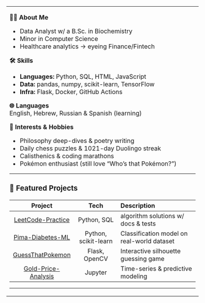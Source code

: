<table width="100%">
  <tr>
    <td width="30%" valign="top">

**👨‍🔬 About Me**  
- Data Analyst w/ a B.Sc. in Biochemistry  
- Minor in Computer Science  
- Healthcare analytics → eyeing Finance/Fintech  

**🛠️ Skills**  
- **Languages:** Python, SQL, HTML, JavaScript  
- **Data:** pandas, numpy, scikit-learn, TensorFlow  
- **Infra:** Flask, Docker, GitHub Actions  

**🌐 Languages**  
English, Hebrew, Russian & Spanish (learning)  


**🎯 Interests & Hobbies**  
- Philosophy deep-dives & poetry writing  
- Daily chess puzzles & 1021-day Duolingo streak  
- Calisthenics & coding marathons  
- Pokémon enthusiast (still love “Who’s that Pokémon?”)

---

### 📂 Featured Projects

| Project | Tech | Description |
|:-------:|:----:|:-----------|
| [LeetCode-Practice](https://github.com/YosefMend/leetcode-practice) | Python, SQL | algorithm solutions w/ docs & tests |
| [Pima-Diabetes-ML](https://github.com/YosefMend/Pima-Diabetes-ML) | Python, scikit-learn | Classification model on real-world dataset |
| [GuessThatPokemon](https://github.com/YosefMend/GuessThatPokemon) | Flask, OpenCV | Interactive silhouette guessing game |
| [Gold-Price-Analysis](https://github.com/YosefMend/Gold-Price-Data-Analysis) | Jupyter | Time-series & predictive modeling |

---

  </tr>
</table>
